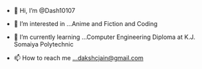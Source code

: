 - 👋 Hi, I’m @Dash10107
- 👀 I’m interested in ...Anime and Fiction and Coding
- 🌱 I’m currently learning ...Computer Engineering Diploma at K.J. Somaiya Polytechnic

- 📫 How to reach me ...dakshcjain@gmail.com 

<!---
Dash10107/Dash10107 is a ✨ special ✨ repository because its `README.md` (this file) appears on your GitHub profile.
You can click the Preview link to take a look at your changes.
--->
